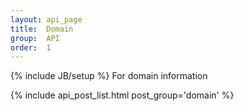 ```yaml
---
layout: api_page
title:  Domain
group:  API
order:  1
---
```

{% include JB/setup %}
For domain information

{% include api_post_list.html post_group='domain' %}